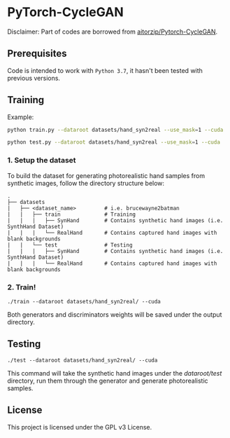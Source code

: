 # PyTorch-CycleGAN

Disclaimer: Part of codes are borrowed from [aitorzip/Pytorch-CycleGAN](https://github.com/aitorzip/PyTorch-CycleGAN).

## Prerequisites

Code is intended to work with ```Python 3.7```, it hasn't been tested with previous versions. 

## Training

Example:

```bash
python train.py --dataroot datasets/hand_syn2real --use_mask=1 --cuda
```
```bash
python test.py --dataroot datasets/hand_syn2real --use_mask=1 --cuda
```


### 1. Setup the dataset

To build the dataset for generating photorealistic hand samples from synthetic images, follow the directory structure below:

    .
    ├── datasets                   
    |   ├── <dataset_name>         # i.e. brucewayne2batman
    |   |   ├── train              # Training
    |   |   |   ├── SynHand        # Contains synthetic hand images (i.e. SynthHand Dataset)
    |   |   |   └── RealHand       # Contains captured hand images with blank backgrounds
    |   |   └── test               # Testing
    |   |   |   ├── SynHand        # Contains synthetic hand images (i.e. SynthHand Dataset)
    |   |   |   └── RealHand       # Contains captured hand images with blank backgrounds
    
### 2. Train!
```
./train --dataroot datasets/hand_syn2real/ --cuda
```
Both generators and discriminators weights will be saved under the output directory.

## Testing
```
./test --dataroot datasets/hand_syn2real/ --cuda
```
This command will take the synthetic hand images under the *dataroot/test* directory, run them through the generator and generate photorealistic samples.

## License
This project is licensed under the GPL v3 License.